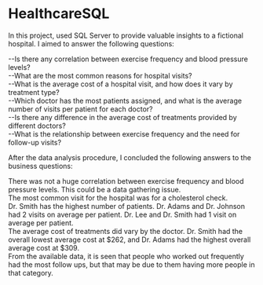 # HealthcareSQL

In this project, used SQL Server to provide valuable insights to a fictional hospital.
I aimed to answer the following questions:

--Is there any correlation between exercise frequency and blood pressure levels?  <br />
--What are the most common reasons for hospital visits?  <br />
--What is the average cost of a hospital visit, and how does it vary by treatment type?  <br />
--Which doctor has the most patients assigned, and what is the average number of visits per patient for each doctor?  <br />
--Is there any difference in the average cost of treatments provided by different doctors? <br />
--What is the relationship between exercise frequency and the need for follow-up visits? <br /> 

After the data analysis procedure, I concluded the following answers to the business questions:

There was not a huge correlation between exercise frequency and blood pressure levels. This could be a data gathering issue.  <br />
The most common visit for the hospital was for a cholesterol check.  <br />
Dr. Smith has the highest number of patients. Dr. Adams and Dr. Johnson had 2 visits on average per patient. Dr. Lee and Dr. Smith had 1 visit on average per patient.  <br />
The average cost of treatments did vary by the doctor. Dr. Smith had the overall lowest average cost at $262, and Dr. Adams had the highest overall average cost at $309.  <br />
From the available data, it is seen that people who worked out frequently had the most follow ups, but that may be due to them having more people in that category.  <br />
